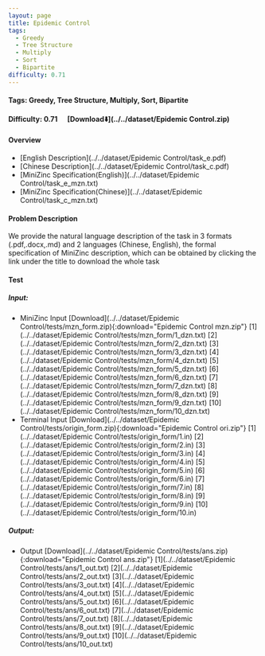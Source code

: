 ```yaml
---
layout: page
title: Epidemic Control
tags:
  - Greedy
  - Tree Structure
  - Multiply
  - Sort
  - Bipartite
difficulty: 0.71
---
```


#### Tags: Greedy, Tree Structure, Multiply, Sort, Bipartite
#### Difficulty: 0.71 &nbsp;&nbsp;&nbsp;&nbsp; [Download⬇️](../../dataset/Epidemic Control.zip)
#### Overview
- [English Description](../../dataset/Epidemic Control/task_e.pdf)
- [Chinese Description](../../dataset/Epidemic Control/task_c.pdf)
- [MiniZinc Specification(English)](../../dataset/Epidemic Control/task_e_mzn.txt)
- [MiniZinc Specification(Chinese)](../../dataset/Epidemic Control/task_c_mzn.txt)

#### Problem Description
We provide the natural language description of the task in 3 formats (.pdf,.docx,.md) and 2 languages (Chinese, English), the formal specification of MiniZinc description, which can be obtained by clicking the link under the title to download the whole task
#### Test
##### Input:
- MiniZinc Input [Download](../../dataset/Epidemic Control/tests/mzn_form.zip){:download="Epidemic Control mzn.zip"} [1](../../dataset/Epidemic Control/tests/mzn_form/1_dzn.txt) [2](../../dataset/Epidemic Control/tests/mzn_form/2_dzn.txt) [3](../../dataset/Epidemic Control/tests/mzn_form/3_dzn.txt) [4](../../dataset/Epidemic Control/tests/mzn_form/4_dzn.txt) [5](../../dataset/Epidemic Control/tests/mzn_form/5_dzn.txt) [6](../../dataset/Epidemic Control/tests/mzn_form/6_dzn.txt) [7](../../dataset/Epidemic Control/tests/mzn_form/7_dzn.txt) [8](../../dataset/Epidemic Control/tests/mzn_form/8_dzn.txt) [9](../../dataset/Epidemic Control/tests/mzn_form/9_dzn.txt) [10](../../dataset/Epidemic Control/tests/mzn_form/10_dzn.txt) 
- Terminal Input [Download](../../dataset/Epidemic Control/tests/origin_form.zip){:download="Epidemic Control ori.zip"} [1](../../dataset/Epidemic Control/tests/origin_form/1.in) [2](../../dataset/Epidemic Control/tests/origin_form/2.in) [3](../../dataset/Epidemic Control/tests/origin_form/3.in) [4](../../dataset/Epidemic Control/tests/origin_form/4.in) [5](../../dataset/Epidemic Control/tests/origin_form/5.in) [6](../../dataset/Epidemic Control/tests/origin_form/6.in) [7](../../dataset/Epidemic Control/tests/origin_form/7.in) [8](../../dataset/Epidemic Control/tests/origin_form/8.in) [9](../../dataset/Epidemic Control/tests/origin_form/9.in) [10](../../dataset/Epidemic Control/tests/origin_form/10.in) 

##### Output:
- Output [Download](../../dataset/Epidemic Control/tests/ans.zip){:download="Epidemic Control ans.zip"} [1](../../dataset/Epidemic Control/tests/ans/1_out.txt) [2](../../dataset/Epidemic Control/tests/ans/2_out.txt) [3](../../dataset/Epidemic Control/tests/ans/3_out.txt) [4](../../dataset/Epidemic Control/tests/ans/4_out.txt) [5](../../dataset/Epidemic Control/tests/ans/5_out.txt) [6](../../dataset/Epidemic Control/tests/ans/6_out.txt) [7](../../dataset/Epidemic Control/tests/ans/7_out.txt) [8](../../dataset/Epidemic Control/tests/ans/8_out.txt) [9](../../dataset/Epidemic Control/tests/ans/9_out.txt) [10](../../dataset/Epidemic Control/tests/ans/10_out.txt) 

